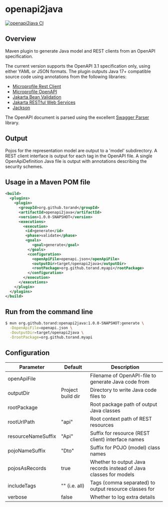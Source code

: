 openapi2java
============

[![openapi2java CI](https://github.com/torand/openapi2java/actions/workflows/build-snapshot.yml/badge.svg)](https://github.com/torand/openapi2java/actions/workflows/build-snapshot.yml)

## Overview

Maven plugin to generate Java model and REST clients from an OpenAPI specification.

The current version supports the OpenAPI 3.1 specification only, using either YAML or JSON formats. The plugin outputs Java 17+
compatible source code using annotations from the following libraries:

* [Microprofile Rest Client](https://download.eclipse.org/microprofile/microprofile-rest-client-2.0/microprofile-rest-client-spec-2.0.html)
* [Microprofile OpenAPI](https://download.eclipse.org/microprofile/microprofile-open-api-2.0/microprofile-openapi-spec-2.0.html)
* [Jakarta Bean Validation](https://jakarta.ee/specifications/bean-validation/)
* [Jakarta RESTful Web Services](https://jakarta.ee/specifications/restful-ws/)
* [Jackson](https://github.com/FasterXML/jackson)

The OpenAPI document is parsed using the excellent [Swagger Parser](https://github.com/swagger-api/swagger-parser/) library. 

## Output

Pojos for the representation model are output to a 'model' subdirectory.
A REST client interface is output for each tag in the OpenAPI file.
A single OpenApiDefinition Java file is output with annotations describing the security schemes.

## Usage in a Maven POM file

```xml
<build>
  <plugins>
    <plugin>
      <groupId>org.github.torand</groupId>
      <artifactId>openapi2java</artifactId>
      <version>1.0.0-SNAPSHOT</version>
      <executions>
        <execution>
         <id>generate</id>
         <phase>validate</phase>
         <goals>
            <goal>generate</goal>
          </goals>
          <configuration>
            <openApiFile>openapi.json</openApiFile>  
            <outputDir>target/openapi2java</outputDir>
            <rootPackage>org.github.torand.myapi</rootPackage>  
          </configuration>
        </execution>
      </executions>
    </plugin>
  </plugins>
</build>
```

## Run from the command line

```bash
$ mvn org.github.torand:openapi2java:1.0.0-SNAPSHOT:generate \
  -DopenApiFile=openapi.json \
  -DoutputDir=target/openapi2java \
  -DrootPackage=org.github.torand.myapi
```

## Configuration

| Parameter          | Default           | Description                                                       |
|--------------------|-------------------|-------------------------------------------------------------------|
| openApiFile        |                   | Filename of OpenAPI-file to generate Java code from               |
| outputDir          | Project build dir | Directory to write Java code files to                             |
| rootPackage        |                   | Root package path of output Java classes                          |
| rootUrlPath        | "api"             | Root context path of REST resources                               |
| resourceNameSuffix | "Api"             | Suffix for resource (REST client) interface names                 |
| pojoNameSuffix     | "Dto"             | Suffix for POJO (model) class names                               |
| pojosAsRecords     | true              | Whether to output Java records instead of Java classes for models |
| includeTags        | "" (i.e. all)     | Tags (comma separated) to output resource classes for             |
| verbose            | false             | Whether to log extra details                                      |
